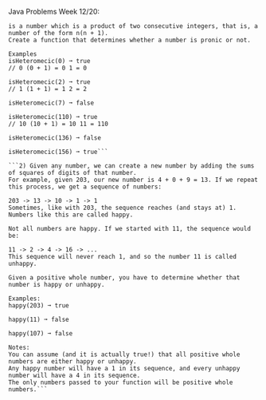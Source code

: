 Java Problems Week 12/20:

```1) A pronic number (or otherwise called as heteromecic)
is a number which is a product of two consecutive integers, that is, a number of the form n(n + 1).
Create a function that determines whether a number is pronic or not.

Examples
isHeteromecic(0) ➞ true
// 0 (0 + 1) = 0 1 = 0

isHeteromecic(2) ➞ true
// 1 (1 + 1) = 1 2 = 2

isHeteromecic(7) ➞ false

isHeteromecic(110) ➞ true
// 10 (10 + 1) = 10 11 = 110

isHeteromecic(136) ➞ false

isHeteromecic(156) ➞ true```

```2) Given any number, we can create a new number by adding the sums of squares of digits of that number.
For example, given 203, our new number is 4 + 0 + 9 = 13. If we repeat this process, we get a sequence of numbers:

203 -> 13 -> 10 -> 1 -> 1
Sometimes, like with 203, the sequence reaches (and stays at) 1. Numbers like this are called happy.

Not all numbers are happy. If we started with 11, the sequence would be:

11 -> 2 -> 4 -> 16 -> ...
This sequence will never reach 1, and so the number 11 is called unhappy.

Given a positive whole number, you have to determine whether that number is happy or unhappy.

Examples:
happy(203) ➞ true

happy(11) ➞ false

happy(107) ➞ false

Notes:
You can assume (and it is actually true!) that all positive whole numbers are either happy or unhappy.
Any happy number will have a 1 in its sequence, and every unhappy number will have a 4 in its sequence.
The only numbers passed to your function will be positive whole numbers.```